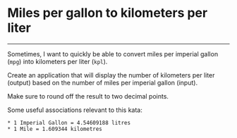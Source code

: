 # Miles per gallon to kilometers per liter

---

Sometimes, I want to quickly be able to convert miles per imperial gallon (`mpg`) into kilometers per liter (`kpl`).

Create an application that will display the number of kilometers per liter (output) based on the number of miles per imperial gallon (input).

Make sure to round off the result to two decimal points.

Some useful associations relevant to this kata:

    * 1 Imperial Gallon = 4.54609188 litres
    * 1 Mile = 1.609344 kilometres
